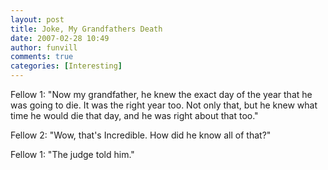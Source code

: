 ```yaml
---
layout: post
title: Joke, My Grandfathers Death
date: 2007-02-28 10:49
author: funvill
comments: true
categories: [Interesting]
---
```

Fellow 1: "Now my grandfather, he knew the exact day of the year that he was going to die. It was the right year too. Not only that, but he knew what time he would die that day, and he was right about that too."

Fellow 2: "Wow, that's Incredible. How did he know all of that?"

Fellow 1: "The judge told him."
